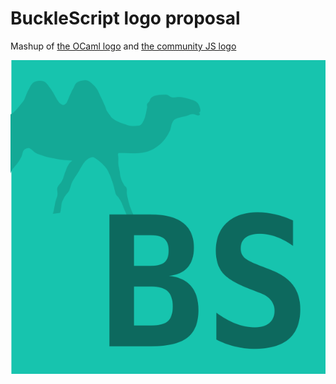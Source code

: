 # BuckleScript logo proposal

Mashup of [the OCaml logo](https://github.com/ocaml/ocaml-logo) and [the community JS logo](https://github.com/voodootikigod/logo.js)

![Logo](https://github.com/glennsl/bs-logo/raw/master/logo.png)
